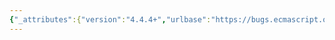 ```yaml
---
{"_attributes":{"version":"4.4.4+","urlbase":"https://bugs.ecmascript.org/","maintainer":"dherman@mozilla.com"},"bug":{"bug_id":899,"creation_ts":"2012-11-01 14:32:00 -0700","short_desc":"10.4.1: \"a strict mode code\"","delta_ts":"2012-11-23 09:45:49 -0800","product":"Draft for 6th Edition","component":"editorial issue","version":"Rev 11: October 26, 2012 Draft","rep_platform":"All","op_sys":"All","bug_status":"RESOLVED","resolution":"FIXED","priority":"Normal","bug_severity":"trivial","everconfirmed":true,"reporter":{"uid":"jmdyck","name":"Michael Dyck"},"assigned_to":{"uid":"allen","name":"Allen Wirfs-Brock"},"long_desc":[{"commentid":2359,"comment_count":0,"who":{"uid":"jmdyck","name":"Michael Dyck"},"bug_when":"2012-11-01 14:32:10 -0700","thetext":"In 10.4.1 \"Identifier Resolution\",\nstep 2 says:\n    If the syntactic production that is being evaluated is contained in\n    a strict mode code, then let strict be true, else let strict be false.\n\nDelete \"a\" before \"strict mode code\"."},{"commentid":2367,"comment_count":1,"who":{"uid":"allen","name":"Allen Wirfs-Brock"},"bug_when":"2012-11-01 17:58:33 -0700","thetext":"corrected in rev 12 editor's draft"},{"commentid":2676,"comment_count":2,"who":{"uid":"allen","name":"Allen Wirfs-Brock"},"bug_when":"2012-11-23 09:45:49 -0800","thetext":"corrected in rev 12, Nov. 22, 2012 draft"}]}}
---
```


